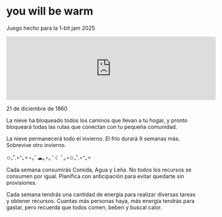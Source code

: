 # you will be warm

Juego hecho para la 1-bit jam 2025

<iframe frameborder="0" src="https://itch.io/embed/3297633" width="552" height="167"><a href="https://romthesheep.itch.io/you-will-be-warm">You will be warm by Rom the sheep</a></iframe>

21 de diciembre de 1860

La nieve ha bloqueado todos los caminos que llevan a tu hogar, y pronto bloqueará todas las rutas que conectan con tu pequeña comunidad.

La nieve permanecerá todo el invierno. El frío durará 9 semanas más.
Sobrevive otro invierno.

✩₊˚.⋆⁺₊✧⋆｡ﾟ☁︎｡⋆｡ ﾟ☾ ﾟ｡⋆✩₊˚.⋆⁺₊✧

Cada semana consumirás Comida, Agua y Leña.
No todos los recursos se consumen por igual.
Planifica con anticipación para evitar quedarte sin provisiones.

Cada semana tendrás una cantidad de energía para realizar diversas tareas y obtener recursos.
Cuantas más personas haya, más energía tendrás para gastar,
pero recuerda que todos comen, beben y buscal calor.
